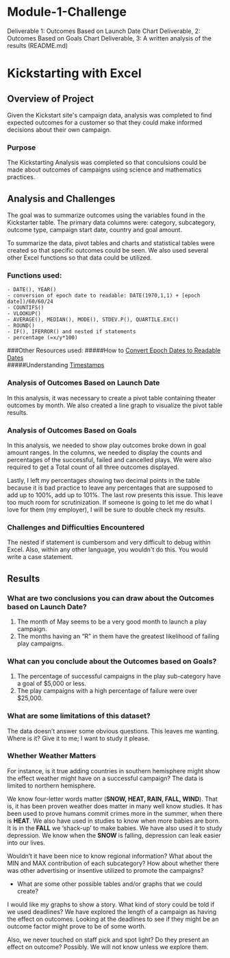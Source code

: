 # Module-1-Challenge
Deliverable 1: Outcomes Based on Launch Date Chart Deliverable, 2: Outcomes Based on Goals Chart Deliverable, 3: A written analysis of the results (README.md)

# Kickstarting with Excel

## Overview of Project
Given the Kickstart site's campaign data, analysis was completed to find 
expected outcomes for a customer so that they could make informed decisions 
about their own campaign.

### Purpose
The Kickstarting Analysis was completed so that conculsions could be made about
outcomes of campaigns using science and mathematics practices. 

## Analysis and Challenges
The goal was to summarize outcomes using the variables found in the Kickstarter table. 
The primary data columns were: category, subcategory, outcome type, campaign start date,
country and goal amount.

To summarize the data, pivot tables and charts and statistical tables were created
so that specific outcomes could be seen. We also used several other Excel functions 
so that data could be utilized. 

### Functions used: 
```
- DATE(), YEAR()
- conversion of epoch date to readable: DATE(1970,1,1) + [epoch date])/60/60/24
- COUNTIFS()
- VLOOKUP()
- AVERAGE(), MEDIAN(), MODE(), STDEV.P(), QUARTILE.EXC()
- ROUND()
- IF(), IFERROR() and nested if statements
- percentage (=x/y*100)
```

###Other Resources used:
#####How to [Convert Epoch Dates to Readable Dates](https://www.epochconverter.com/)			
#####Understanding [Timestamps](https://websiteseochecker.com/blog/what-is-timestamp/)			


### Analysis of Outcomes Based on Launch Date
In this analysis, it was necessary to create a pivot table containing theater outcomes by month. 
We also created a line graph to visualize the pivot table results. 
 
### Analysis of Outcomes Based on Goals
In this analysis, we needed to show play outcomes broke down in goal amount ranges. In the columns, 
we needed to display the counts and percentages of the successful, failed and cancelled plays. We 
were also required to get a Total count of all three outcomes displayed.  

Lastly, I left my percentages showing two decimal points in the table because it is bad practice 
to leave any percentages that are supposed to add up to 100%, add up to 101%. The last row presents
this issue. This leave too much room for scrutinization. If someone is going to let me do what I 
love for them (my employer), I will be sure to double check my results.

### Challenges and Difficulties Encountered
The nested if statement is cumbersom and very difficult to debug within Excel. Also, within any
other language, you wouldn't do this. You would write a case statement. 

## Results

### What are two conclusions you can draw about the Outcomes based on Launch Date?
  1) The month of May seems to be a very good month to launch a play campaign. 
  2) The months having an “R” in them have the greatest likelihood of failing play campaigns. 

### What can you conclude about the Outcomes based on Goals?
  1) The percentage of successful campaigns in the play sub-category have a goal of $5,000 or less. 
  2) The play campaigns with a high percentage of failure were over $25,000. 

### What are some limitations of this dataset?

The data doesn’t answer some obvious questions. This leaves me wanting. 
Where is it? Give it to me; I want to study it please.

### Whether Weather Matters
For instance, is it true adding countries in southern hemisphere might 
show the effect weather might have on a successful campaign? The data 
is limited to northern hemisphere.

We know four-letter words matter (**SNOW, HEAT, RAIN, FALL, WIND**). That 
is, it has been proven weather does matter in many well know studies. 
It has been used to prove humans commit crimes more in the summer, 
when there is **HEAT**. We also have used in studies to know when more 
babies are born. It is in the **FALL** we ‘shack-up’ to make babies. 
We have also used it to study depression. We know when the **SNOW** 
is falling, depression can leak easier into our lives.

Wouldn’t it have been nice to know regional information? What about
the MIN and MAX contribution of each subcategory? How about whether 
there was other advertising or insentive utilized to promote the campaigns? 

- What are some other possible tables and/or graphs that we could create?

I would like my graphs to show a story. What kind of story could be told 
if we used deadlines? We have explored the length of a campaign as having 
the effect on outcomes. Looking at the deadlines to see if they might be 
an outcome factor might prove to be of some worth.

Also, we never touched on staff pick and spot light? Do they present an 
effect on outcome? Possibly. We will not know unless we explore them.
